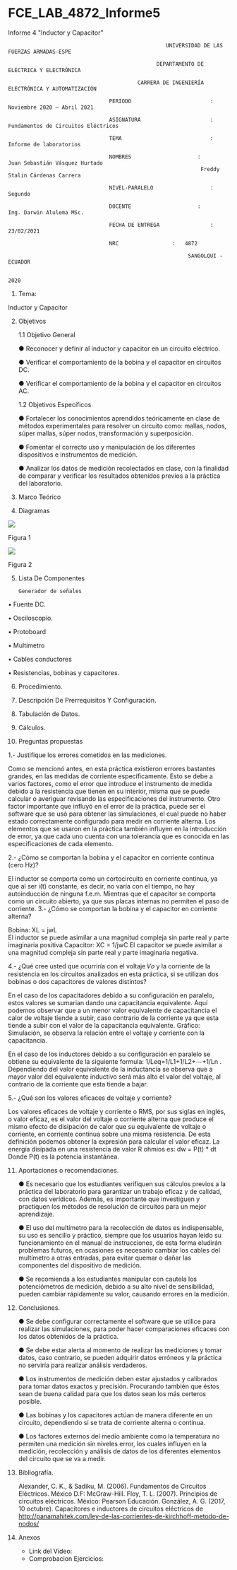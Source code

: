 # FCE_LAB_4872_Informe5
Informe 4 "Inductor y Capacitor"

                                                      UNIVERSIDAD DE LAS FUERZAS ARMADAS-ESPE

                                                   DEPARTAMENTO DE ELÉCTRICA Y ELECTRÓNICA

                                             CARRERA DE INGENIERÍA ELECTRÓNICA Y AUTOMATIZACIÓN

                                    PERIODO        	                :       Noviembre 2020 – Abril 2021

                                    ASIGNATURA     	                :       Fundamentos de Circuitos Eléctricos 

                                    TEMA	                        : 	Informe de laboratorios
 
                                    NOMBRES       	          	:        Juan Sebastián Vásquez Hurtado 
				                                                 Freddy Stalin Cárdenas Carrera 

                                    NIVEL-PARALELO                  :       Segundo

                                    DOCENTE       	 	        :       Ing. Darwin Alulema MSc.

                                    FECHA DE ENTREGA                :       23/02/2021

                                    NRC 				:	4872
 
                                                             SANGOLQUI - ECUADOR

                                                                       2020
								       
								       
1.	Tema: 

Inductor y Capacitor

2.	Objetivos

	1.1 Objetivo General

	●	Reconocer y definir al inductor y capacitor en un circuito eléctrico.

	●	Verificar el comportamiento de la bobina y el capacitor en circuitos DC.

	●	Verificar el comportamiento de la bobina y el capacitor en circuitos AC.	

	1.2 Objetivos Específicos

	●	Fortalecer los conocimientos aprendidos teóricamente en clase de métodos experimentales para resolver un circuito como: mallas, nodos, súper mallas, súper nodos, transformación y superposición.

	●	Fomentar el correcto uso y manipulación de los diferentes dispositivos e instrumentos de medición.

	●	Analizar los datos de medición recolectados en clase, con la finalidad de comparar y verificar los resultados obtenidos previos a la práctica del laboratorio.

3.	Marco Teórico 


4.	Diagramas 
       

![](https://github.com/JuanSVasquezH/FCE_LAB_4872_Informe5/blob/main/ImagenesInforme/D1.png)

Figura 1

![](https://github.com/JuanSVasquezH/FCE_LAB_4872_Informe5/blob/main/ImagenesInforme/D2.png)

Figura 2


5.	Lista De Componentes 

		Generador de señales

•	Fuente DC.

•	Osciloscopio.

•	Protoboard

•	Multímetro

•	Cables conductores

•	Resistencias, bobinas y capacitores. 	 

6. Procedimiento.

7. Descripción De Prerrequisitos Y Configuración.

8. Tabulación de Datos.

9. Cálculos.

10. Preguntas propuestas

1.- Justifique los errores cometidos en las mediciones.

Como se mencionó antes, en esta práctica existieron errores bastantes grandes, en las medidas de corriente específicamente. Esto se debe a varios factores, como el error que introduce el instrumento de medida debido a la resistencia que tienen en su interior, misma que se puede calcular o averiguar revisando las especificaciones del instrumento. Otro factor importante que influyó en el error de la práctica, puede ser el software que se usó para obtener las simulaciones, el cual puede no haber estado correctamente configurado para medir en corriente alterna. Los elementos que se usaron en la práctica también influyen en la introducción de error, ya que cada uno cuenta con una tolerancia que es conocida en las especificaciones de cada elemento.

2.- ¿Cómo se comportan la bobina y el capacitor en corriente continua (cero Hz)?

El inductor se comporta como un cortocircuito en corriente continua, ya que al ser i(t) constante, es decir, no varía con el tiempo, no hay autoinducción de ninguna f.e.m.  Mientras que el capacitor se comporta como un circuito abierto, ya que sus placas internas no permiten el paso de corriente.
3.- ¿Cómo se comportan la bobina y el capacitor en corriente alterna?

Bobina: XL = jwL  
El inductor se puede asimilar a una magnitud compleja sin parte real y parte imaginaria positiva
Capacitor: XC = 1/jwC
El capacitor se puede asimilar a una magnitud compleja sin parte real y parte imaginaria negativa.

4.- ¿Qué cree usted que ocurriría con el voltaje 𝑉𝑜 y la corriente de la resistencia en los circuitos analizados en esta práctica, si se utilizan dos bobinas o dos capacitores de valores distintos?

En el caso de los capacitadores debido a su configuración en paralelo, estos valores se sumarian dando una capacitancia equivalente. Aquí podemos observar que a un menor valor equivalente de capacitancia el calor de voltaje tiende a subir, caso contrario de la corriente ya que esta tiende a subir con el valor de la capacitancia equivalente. 
Gráfico: Simulación, se observa la relación entre el voltaje y corriente con la capacitancia.

En el caso de los inductores debido a su configuración en paralelo se obtiene su equivalente de la siguiente formula: 1/Leq=1/L1+1/L2+⋯+1/Ln . Dependiendo del valor equivalente de la inductancia se observa que a mayor valor del equivalente inductivo será más alto el valor del voltaje, al contrario de la corriente que esta tiende a bajar.

5.- ¿Qué son los valores eficaces de voltaje y corriente?

Los valores eficaces de voltaje y corriente o RMS, por sus siglas en inglés, o valor eficaz, es el valor del voltaje o corriente alterna que produce el mismo efecto de disipación de calor que su equivalente de voltaje o corriente, en corriente continua sobre una misma resistencia.  De esta definición podemos obtener la expresión para calcular el valor eficaz. La energía disipada en una resistencia de valor R ohmios es: 
dw = P(t) * dt
Donde P(t) es la potencia instantánea. 


11. Aportaciones o recomendaciones. 

	●	Es necesario que los estudiantes verifiquen sus cálculos previos a la práctica del laboratorio para garantizar un trabajo eficaz y de calidad, con datos verídicos. Además, es importante que investiguen y practiquen los métodos de resolución de circuitos para un mejor aprendizaje.

	●	El uso del multímetro para la recolección de datos es indispensable, su uso es sencillo y práctico, siempre que los usuarios hayan leído su funcionamiento en el manual de instrucciones, de esta forma eludirán problemas futuros, en ocasiones es necesario cambiar los cables del multímetro a otras entradas, para evitar quemar o dañar las componentes del dispositivo de medición.

	●	Se recomienda a los estudiantes manipular con cautela los potenciómetros de medición, debido a su alto nivel de sensibilidad, pueden cambiar rápidamente su valor, causando errores en la medición.


12. Conclusiones. 

	●	Se debe configurar correctamente el software que se utilice para realizar las simulaciones, para poder hacer comparaciones eficaces con los datos obtenidos de la práctica. 

	●	Se debe estar alerta al momento de realizar las mediciones y tomar datos, caso contrario, se pueden adquirir datos erróneos y la práctica no serviría para realizar análisis verdaderos.

	●	Los instrumentos de medición deben estar ajustados y calibrados para tomar datos exactos y precisión. Procurando también que éstos sean de buena calidad para que los datos sean los más certeros posible. 

	●	Las bobinas y los capacitores actúan de manera diferente en un circuito, dependiendo si se trata de corriente alterna o continua.

	●	Los factores externos del medio ambiente como la temperatura no permiten una medición sin niveles error, los cuales influyen en la medición, recolección y análisis de datos de los diferentes elementos del circuito que se va a medir.

13. Bibliografía.

	Alexander, C. K., & Sadiku, M. (2006). Fundamentos de Circuitos Eléctricos. México D.F: McGraw-Hill. Floy, T. L. (2007). Principios de circuitos eléctricos. México: Pearson Educación.
	González, A. G. (2017, 10 octubre). Capacitores e inductores de circuitos eléctricos de http://panamahitek.com/ley-de-las-corrientes-de-kirchhoff-metodo-de-nodos/

14. Anexos

    - Link del Video: 
    - Comprobacion Ejercicios: 



